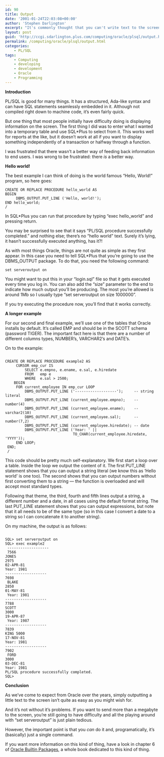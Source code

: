 ```yaml
---
id: 90
title: Output
date: '2001-01-24T22:03:08+00:00'
author: 'Stephen Darlington'
excerpt: "It's commonly thought that you can't write text to the screen using PL/SQL. That's not true, and this article explains how to do it.\r\n"
layout: post
guid: 'http://ccgi.sdarlington.plus.com/computing/oracle/plsql/output.html'
permalink: /computing/oracle/plsql/output.html
categories:
    - PL/SQL
tags:
    - Computing
    - developing
    - development
    - Oracle
    - Programming
---
```


**Introduction**

PL/SQL is good for many things. It has a structured, Ada-like syntax and can have SQL statements seamlessly embedded in it. Although not compiled right down to machine code, it’s even fairly quick.

But one thing that most people initially have difficulty doing is displaying information on the screen. The first thing I did was to enter what I wanted into a temporary table and use SQL\*Plus to select from it. This works well for reports at the like, but it doesn’t work at all if you want to display something independently of a transaction or halfway through a function.

I was frustrated that there wasn’t a better way of feeding back information to end users. I was wrong to be frustrated: there *is* a better way.

**Hello world!**

The best example I can think of doing is the world famous “Hello, World!” program, so here goes:

```
CREATE OR REPLACE PROCEDURE hello_world AS
BEGIN
     DBMS_OUTPUT.PUT_LINE ('Hello, world!');
END hello_world;
/
```

In SQL\*Plus you can run that procedure by typing “exec hello\_world” and pressing return.

You may be surprised to see that it says “PL/SQL procedure successfully completed.” and nothing else; there’s no “hello world” text. Surely it’s lying, it hasn’t successfully executed anything, has it?!

As with most things Oracle, things are not quite as simple as they first appear. In this case you need to tell SQL\*Plus that you’re going to use the DBMS\_OUTPUT package. To do that, you need the following command:

```
set serveroutput on
```

You might want to put this in your “login.sql” file so that it gets executed every time you log in. You can also add the “size” parameter to the end to indicate how much output you’ll be producing. The most you’re allowed is around 1Mb so I usually type “set serveroutput on size 1000000”.

If you try executing the procedure now, you’ll find that it works correctly.

**A longer example**

For our second and final example, we’ll use one of the tables that Oracle installs by default. It’s called EMP and should be in the SCOTT schema (password TIGER). The important fact here is that there are a number of different columns types, NUMBER’s, VARCHAR2’s and DATE’s.

On to the example:

```

CREATE OR REPLACE PROCEDURE example2 AS
     CURSOR emp_cur IS
         SELECT e.empno, e.ename, e.sal, e.hiredate
         FROM   emp e
         WHERE  e.sal > 2500;
    BEGIN
     FOR current_employee IN emp_cur LOOP
         DBMS_OUTPUT.PUT_LINE ('-------------------');     -- string literal
         DBMS_OUTPUT.PUT_LINE (current_employee.empno);    -- number(4)
         DBMS_OUTPUT.PUT_LINE (current_employee.ename);    -- varchar2(10)
         DBMS_OUTPUT.PUT_LINE (current_employee.sal);      -- number(7,2)
         DBMS_OUTPUT.PUT_LINE (current_employee.hiredate); -- date
         DBMS_OUTPUT.PUT_LINE ('Year: ' ||
                               TO_CHAR(current_employee.hiredate, 'YYYY'));
     END LOOP;
 END;
 /
```

This code should be pretty much self-explanatory. We first start a loop over a table. Inside the loop we output the content of it. The first PUT\_LINE statement shows that you can output a string literal (we know this as ‘Hello world’ is one too). The second shows that you can output numbers without first converting them to a string — the function is overloaded and will accept most standard types.

Following that theme, the third, fourth and fifth lines output a string, a different number and a date, in all cases using the default format string. The last PUT\_LINE statement shows that you can output expressions, but note that it all needs to be of the same type (so in this case I convert a date to a string so I can concatenate it to another string).

On my machine, the output is as follows:

```

SQL> set serveroutput on
SQL> exec example2
 -------------------
 7566 
JONES 
2975 
02-APR-81 
Year: 1981 
------------------- 
7698
 BLAKE 
2850 
01-MAY-81
 Year: 1981 
------------------- 
7788 
SCOTT 
3000 
19-APR-87
 Year: 1987 
------------------- 
7839 
KING 5000 
17-NOV-81 
Year: 1981 
------------------- 
7902
 FORD 
3000 
03-DEC-81 
Year: 1981
PL/SQL procedure successfully completed.  
SQL>
```

**Conclusion**

As we’ve come to expect from Oracle over the years, simply outputting a little text to the screen isn’t quite as easy as you might wish for.

And it’s not without it’s problems. If you want to send more than a megabyte to the screen, you’re still going to have difficulty and all the playing around with “set serveroutput” is just plain tedious.

However, the important point is that you *can* do it and, programatically, it’s (basically) just a single command.

If you want more information on this kind of thing, have a look in chapter 6 of [Oracle Builtin Packages](http://www.amazon.com/exec/obidos/ASIN/1565923758/zx81orguk00), a whole book dedicated to this kind of thing.